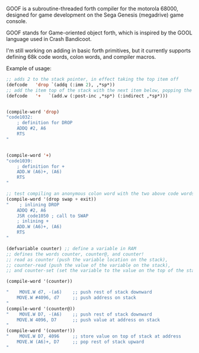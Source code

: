 GOOF is a subroutine-threaded forth compiler for the motorola 68000,
designed for game development on the Sega Genesis (megadrive) game console.

GOOF stands for Game-oriented object forth, which is inspired by the GOOL language used in Crash Bandicoot.

I'm still working on adding in basic forth primitives, but it
currently supports defining 68k code words, colon words, and compiler
macros.






Example of usage:

```lisp
;; adds 2 to the stack pointer, in effect taking the top item off
(defcode   'drop `(addq (:imm 2), ,*sp*))
;; add the item top of the stack with the next item below, popping the top item off
(defcode   '+   `(add.w (:post-inc ,*sp*) (:indirect ,*sp*)))


(compile-word 'drop)
"code1032: 
    ; definition for DROP 
    ADDQ #2, A6 
    RTS 
"


(compile-word '+)
"code1039: 
    ; definition for + 
    ADD.W (A6)+, (A6) 
    RTS 
"

;; test compiling an anonymous colon word with the two above code words
(compile-word '(drop swap + exit))
"    ; inlining DROP 
    ADDQ #2, A6 
    JSR code1050 ; call to SWAP
    ; inlining + 
    ADD.W (A6)+, (A6) 
    RTS
"

(defvariable counter) ;; define a variable in RAM 
;; defines the words counter, counter@, and counter!
;; read as counter (push the variable location on the stack),
;; counter-read (push the value of the variable on the stack),
;; and counter-set (set the variable to the value on the top of the stack)

(compile-word '(counter))

"    MOVE.W d7, -(a6)    ;; push rest of stack downward
    MOVE.W #4096, d7     ;; push address on stack
"
(compile-word '(counter@))
"    MOVE.W D7, -(A6)    ;; push rest of stack downward
    MOVE.W 4096, D7      ;; push value at address on stack
"
(compile-word '(counter!))
"    MOVE.W D7, 4096     ;; store value on top of stack at address
    MOVE.W (A6)+, D7     ;; pop rest of stack upward
"
```
